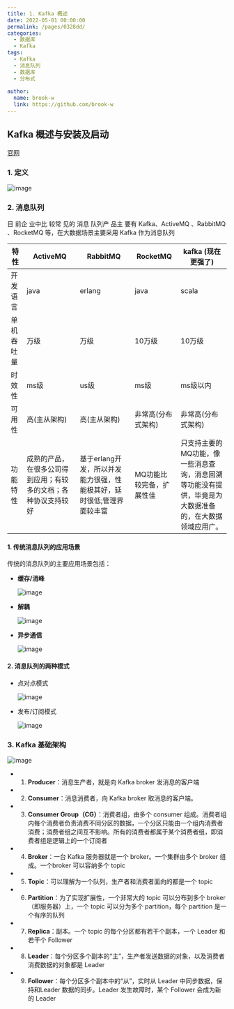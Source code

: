 ```yaml
---
title: 1. Kafka 概述
date: 2022-05-01 00:00:00
permalink: /pages/0328dd/
categories:
  - 数据库
  - Kafka
tags:
  - Kafka 
  - 消息队列 
  - 数据库 
  - 分布式
  
author: 
  name: brook-w
  link: https://github.com/brook-w
---
```


## Kafka 概述与安装及启动

[官网](https://kafka.apache.org/quickstart)

### 1. 定义

![image](https://cdn.staticaly.com/gh/brook-w/image-hosting@master/redis/image.7emoj10688g0.jpg)

### 2. 消息队列

目 前企 业中比 较常 见的 消息 队列产 品主 要有 Kafka、ActiveMQ 、RabbitMQ 、RocketMQ 等，在大数据场景主要采用 Kafka 作为消息队列

|特性|	ActiveMQ|	RabbitMQ|	RocketMQ|	kafka (现在更强了)|
|---|---|---|---|---|
|开发语言|	java|	erlang|	java|	scala|
单机吞吐量|	万级|	万级	|10万级	|10万级|
时效性|	ms级	|us级	|ms级	|ms级以内|
可用性|	高(主从架构)|	高(主从架构)	|非常高(分布式架构)	|非常高(分布式架构)|
|功能特性|	成熟的产品，在很多公司得到应用；有较多的文档；各种协议支持较好	|基于erlang开发，所以并发能力很强，性能极其好，延时很低;管理界面较丰富|	MQ功能比较完备，扩展性佳|	只支持主要的MQ功能，像一些消息查询，消息回溯等功能没有提供，毕竟是为大数据准备的，在大数据领域应用广。|

#### 1. 传统消息队列的应用场景

传统的消息队列的主要应用场景包括：
- **缓存/消峰**

  ![image](https://cdn.staticaly.com/gh/brook-w/image-hosting@master/kafka/image.5h85nsadc5s0.jpg)

- **解耦**

  ![image](https://cdn.staticaly.com/gh/brook-w/image-hosting@master/kafka/image.4hk369cjrq40.jpg)


- **异步通信**

  ![image](https://cdn.staticaly.com/gh/brook-w/image-hosting@master/kafka/image.2p1f5bd33h40.jpg)

#### 2. 消息队列的两种模式

- 点对点模式

  ![image](https://cdn.staticaly.com/gh/brook-w/image-hosting@master/kafka/image.75t1b9lj2iw0.jpg)

- 发布/订阅模式

  ![image](https://cdn.staticaly.com/gh/brook-w/image-hosting@master/kafka/image.7jh5qsmhpxg0.jpg)

### 3. Kafka 基础架构

![image](https://cdn.staticaly.com/gh/brook-w/image-hosting@master/kafka/image.4vnyra87smq0.jpg)

- 1. **Producer**：消息生产者，就是向 Kafka broker 发消息的客户端
- 2. **Consumer**：消息消费者，向 Kafka broker 取消息的客户端。 
- 3. **Consumer Group（CG）**：消费者组，由多个 consumer 组成。消费者组内每个消费者负责消费不同分区的数据，一个分区只能由一个组内消费者消费；消费者组之间互不影响。所有的消费者都属于某个消费者组，即消费者组是逻辑上的一个订阅者
- 4. **Broker**：一台 Kafka 服务器就是一个 broker。一个集群由多个 broker 组成。一个broker 可以容纳多个 topic
- 5. **Topic**：可以理解为一个队列，生产者和消费者面向的都是一个 topic
- 6. **Partition**：为了实现扩展性，一个非常大的 topic 可以分布到多个 broker（即服务器）上，一个 topic 可以分为多个 partition，每个 partition 是一个有序的队列
- 7. **Replica**：副本。一个 topic 的每个分区都有若干个副本，一个 Leader 和若干个
Follower
- 8. **Leader**：每个分区多个副本的“主”，生产者发送数据的对象，以及消费者消费数据的对象都是 Leader
- 9. **Follower**：每个分区多个副本中的“从”，实时从 Leader 中同步数据，保持和Leader 数据的同步。Leader 发生故障时，某个 Follower 会成为新的 Leader